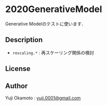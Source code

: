 2020GenerativeModel
===
Generative Modelのテストに使います．

## Description
- ``rescaling.*`` : 再スケーリング関係の検討

## License


## Author
Yuji Okamoto : yuji.0001@gmail.com